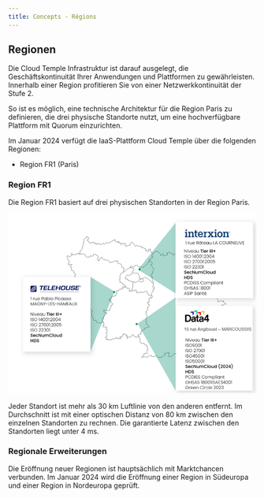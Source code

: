 ```yaml
---
title: Concepts - Régions
---
```


## Regionen

Die Cloud Temple Infrastruktur ist darauf ausgelegt, die Geschäftskontinuität Ihrer Anwendungen und Plattformen zu gewährleisten. 
Innerhalb einer Region profitieren Sie von einer Netzwerkkontinuität der Stufe 2.

So ist es möglich, eine technische Architektur für die Region Paris zu definieren, die drei physische Standorte nutzt, um eine hochverfügbare Plattform mit Quorum einzurichten.

Im Januar 2024 verfügt die IaaS-Plattform Cloud Temple über die folgenden Regionen:

- Region FR1 (Paris)

### Region FR1

Die Region FR1 basiert auf drei physischen Standorten in der Region Paris. 

![](images/iaas_az_001.png)

Jeder Standort ist mehr als 30 km Luftlinie von den anderen entfernt. Im Durchschnitt ist mit einer optischen Distanz von 80 km zwischen den einzelnen Standorten zu rechnen. Die garantierte Latenz zwischen den Standorten liegt unter 4 ms.

### Regionale Erweiterungen

Die Eröffnung neuer Regionen ist hauptsächlich mit Marktchancen verbunden. Im Januar 2024 wird die Eröffnung einer Region in Südeuropa und einer Region in Nordeuropa geprüft.